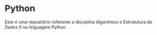 # Python

Este é uma repositório referente a disciplina Algoritmos e Estrututura de Dados II na linguagem Python